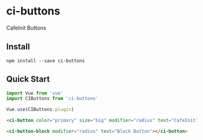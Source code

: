 # ci-buttons
CafeInit Buttons


## Install
```shell
npm install --save ci-buttons
```

## Quick Start
``` javascript
import Vue from 'vue'
import CIButtons from 'ci-buttons'

Vue.use(CIButtons.plugin)
```

```html
<ci-button color="primary" size="big" modifier="radius" text="CafeInit"></ci-button>

<ci-button-block modifier="radius" text="Block Button"></ci-button>
```
